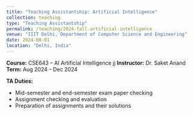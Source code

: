 ```yaml
---
title: "Teaching Assistantship: Artificial Intelligence"
collection: teaching
type: "Teaching Assistantship"
permalink: /teaching/2024-fall-artificial-intelligence
venue: "IIIT Delhi, Department of Computer Science and Engineering"
date: 2024-08-01
location: "Delhi, India"
---
```


**Course:** CSE643 – AI Artificial Intelligence jj
**Instructor:** Dr. Saket Anand  
**Term:** Aug 2024 – Dec 2024  

**TA Duties:**  
- Mid-semester and end-semester exam paper checking  
- Assignment checking and evaluation  
- Preparation of assignments and their solutions  
